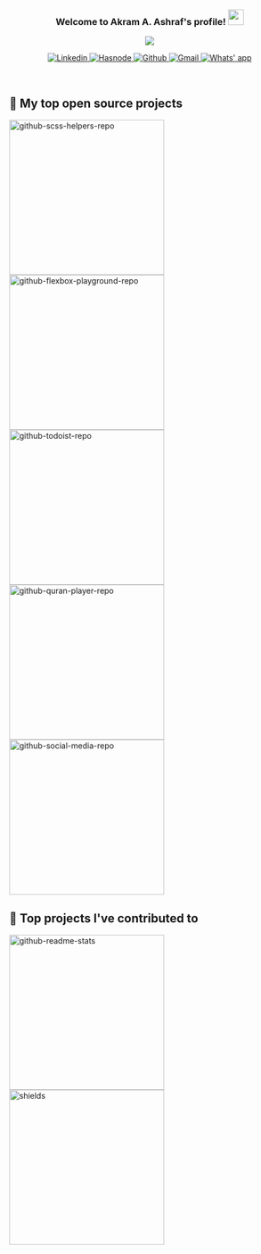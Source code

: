 <h3 align="center">
  Welcome to Akram A. Ashraf's profile!
  <img src="https://media.giphy.com/media/hvRJCLFzcasrR4ia7z/giphy.gif" width="28">
</h3>

<!-- Typing SVG by DenverCoder1 - https://github.com/DenverCoder1/readme-typing-svg -->
<p align="center">
  <a href="https://github.com/DenverCoder1/readme-typing-svg"><img src="https://readme-typing-svg.herokuapp.com?font=Silkscreen&size=22&duration=2000&pause=1000&color=DDE43F&background=2A2E3424&center=true&vCenter=true&width=435&lines=Front-End+Web+Developer;Blogger+%26+Content+Writer;Always+learning+new+things"></a>
</p> 


<!-- Social icons section -->
<p align="center">
  
  
<!-- LinkedIn -->
  <a href='https://www.linkedin.com/in/akram64/'>
    <img  alt="Linkedin" title="Linkedin" src='https://img.shields.io/badge/LinkedIn-0077B5?style=for-the-badge&logo=linkedin&logoColor=white'/>
  </a>
  
  
 <!-- Hashnode -->
   <a href='https://nutcracker.hashnode.dev/'>
      <img  alt="Hasnode" title="Blog" src='https://img.shields.io/badge/Hashnode-2962FF?style=for-the-badge&logo=hashnode&logoColor=white'/>
  </a>
  
  
  <!-- Github -->
  <a href='https://github.com/Ak-ram'>
      <img  alt="Github" title="GitHub" src='https://img.shields.io/badge/GitHub-100000?style=for-the-badge&logo=github&logoColor=white'/>
  </a>
 
  
  <!-- Gmail -->
  <a href='mailto:ashrfakrm64@gmail.com'>
    <img  alt="Gmail" title="Mail me" src='https://img.shields.io/badge/Gmail-D14836?style=for-the-badge&logo=gmail&logoColor=white'/>
  </a>
  
  
  <!-- Whats' app -->
  <!--   <a href='https://wa.me/1XXXXXXXXXX?text=I'm%20interested%20in%20your%20car%20for%20sale'> -->
  <a href="https://wa.me/00201158541832?text=Hi Akram 👋, I'm Interest to work with you"/>
    <img  alt="Whats' app" title="Msg me" src='https://img.shields.io/badge/WhatsApp-25D366?style=for-the-badge&logo=whatsapp&logoColor=white'/>
  </a>
  
  
</p>

<br/>




## 📘 My top open source projects

<!-- Repo info cards - https://github.com/anuraghazra/github-readme-stats -->
<!-- Small repo cards (fork) - https://github.com/DenverCoder1/github-readme-stats -->
<p align="left">
  <a href="https://github.com/Ak-ram/scss-helpers"><img width="278" src="https://denvercoder1-github-readme-stats.vercel.app/api/pin/?username=Ak-ram&repo=scss-helpers&theme=react&bg_color=1F222E&title_color=F85D7F&hide_border=true&icon_color=F8D866&show_icons=false" alt="github-scss-helpers-repo"></a>
<a href="https://github.com/Ak-ram/flexbox-playground"><img width="278" src="https://denvercoder1-github-readme-stats.vercel.app/api/pin/?username=Ak-ram&repo=flexbox-playground&theme=react&bg_color=1F222E&title_color=F85D7F&hide_border=true&icon_color=F8D866&show_icons=false" alt="github-flexbox-playground-repo"></a>
<a href="https://github.com/Ak-ram/todoist"><img width="278" src="https://denvercoder1-github-readme-stats.vercel.app/api/pin/?username=Ak-ram&repo=todoist&theme=react&bg_color=1F222E&title_color=F85D7F&hide_border=true&icon_color=F8D866&show_icons=false" alt="github-todoist-repo"></a>
<a href="https://github.com/Ak-ram/quran-player"><img width="278" src="https://denvercoder1-github-readme-stats.vercel.app/api/pin/?username=Ak-ram&repo=quran-player&theme=react&bg_color=1F222E&title_color=F85D7F&hide_border=true&icon_color=F8D866&show_icons=false" alt="github-quran-player-repo"></a>
<a href="https://github.com/Ak-ram/social-media"><img width="278" src="https://denvercoder1-github-readme-stats.vercel.app/api/pin/?username=Ak-ram&repo=social-media&theme=react&bg_color=1F222E&title_color=F85D7F&hide_border=true&icon_color=F8D866&show_icons=false" alt="github-social-media-repo"></a>

  
  
  
  
  
  
  
  
  
  
  
  
  
  
  
## 📕 Top projects I've contributed to

<!-- Small repo cards https://github.com/DenverCoder1/github-readme-stats (fork of anuraghazra/github-readme-stats) -->
<p align="left">
  
  <a href="https://github.com/opensourcedesign
/opensourcedesign.github.io"><img width="278" src="https://denvercoder1-github-readme-stats.vercel.app/api/pin/?username=opensourcedesign&repo=opensourcedesign.github.io&theme=react&bg_color=1F222E&title_color=F85D7F&hide_border=true&icon_color=F8D866&show_icons=false" alt="github-readme-stats"></a>
<a href="https://github.com/firstcontributions/first-contributions"><img width="278" src="https://denvercoder1-github-readme-stats.vercel.app/api/pin/?username=firstcontributions&repo=first-contributions&theme=react&bg_color=1F222E&title_color=F85D7F&hide_border=true&icon_color=F8D866&show_icons=false" alt="shields"></a>
 
  
